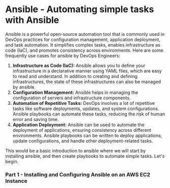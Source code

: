 # Ansible - Automating simple tasks with Ansible

Ansible is a powerful open-source automation tool that is commonly used in DevOps practices for configuration management, application deployment, and task automation. It simplifies complex tasks, enables infrastructure as code (IaC), and promotes consistency across environments. Here are some frequently use cases for ansible by DevOps Engineers:

1. **Infrastructure as Code (IaC):** Ansible allows you to define your infrastructure in a declarative manner using YAML files, which are easy to read and understand. In addition to creating and defining infrastructures, the state of these infrastructures can also be managed by ansible.
2. **Configuration Management:** Ansible helps in managing the configuration of servers and infrastructure components.
3. **Automation of Repetitive Tasks:** DevOps involves a lot of repetitive tasks like software deployments, updates, and system configurations. Ansible playbooks can automate these tasks, reducing the risk of human error and saving time.
4. **Application Deployment:** Ansible can be used to automate the deployment of applications, ensuring consistency across different environments. Ansible playbooks can be written to deploy applications, update configurations, and handle other deployment-related tasks.

This would be a basic introduction to ansible where we will start by installing ansible, and then create playbooks to automate simple tasks. Let's begin.

### Part 1 - Installing and Configuring Ansible on an AWS EC2 Instance
